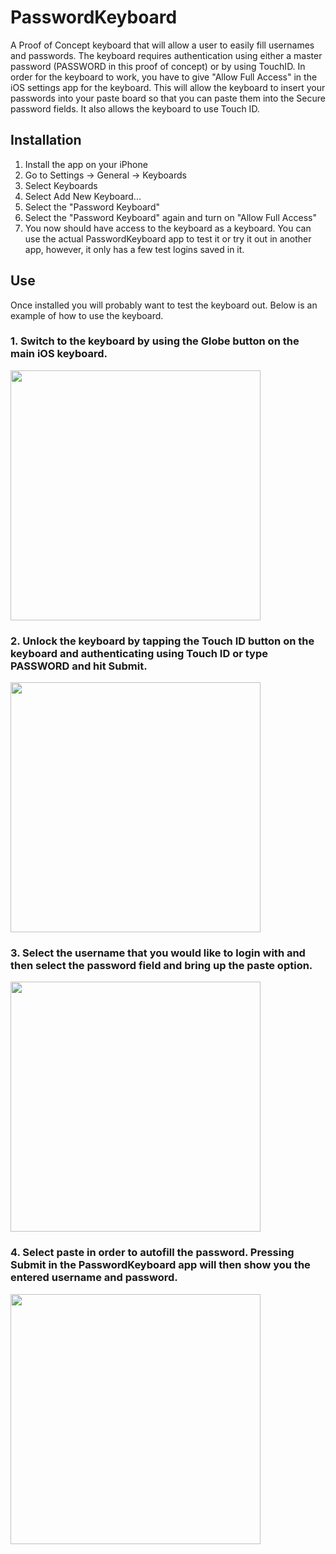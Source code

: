 # PasswordKeyboard
A Proof of Concept keyboard that will allow a user to easily fill usernames and passwords. The keyboard requires authentication using either a master password (PASSWORD in this proof of concept) or by using TouchID. In order for the keyboard to work, you have to give "Allow Full Access" in the iOS settings app for the keyboard. This will allow the keyboard to insert your passwords into your paste board so that you can paste them into the Secure password fields. It also allows the keyboard to use Touch ID.

## Installation
1. Install the app on your iPhone
2. Go to Settings -> General -> Keyboards
3. Select Keyboards
4. Select Add New Keyboard...
5. Select the "Password Keyboard"
6. Select the "Password Keyboard" again and turn on "Allow Full Access"
7. You now should have access to the keyboard as a keyboard. You can use the actual PasswordKeyboard app to test it or try it out in another app, however, it only has a few test logins saved in it.

## Use
Once installed you will probably want to test the keyboard out. Below is an example of how to use the keyboard.

### 1. Switch to the keyboard by using the Globe button on the main iOS keyboard.
<img src="https://cloud.githubusercontent.com/assets/20807983/20507995/75f80932-b02c-11e6-868d-ef3a4d64d73a.PNG" height=400px>


### 2. Unlock the keyboard by tapping the Touch ID button on the keyboard and authenticating using Touch ID or type PASSWORD and hit Submit.
<img src="https://cloud.githubusercontent.com/assets/20807983/20507992/73a7eb34-b02c-11e6-9625-ee6568c47ebe.PNG" height=400px>


### 3. Select the username that you would like to login with and then select the password field and bring up the paste option.
<img src="https://cloud.githubusercontent.com/assets/20807983/20507988/71c20c8c-b02c-11e6-8820-3fb58f26d089.PNG" height=400px>


### 4. Select paste in order to autofill the password. Pressing Submit in the PasswordKeyboard app will then show you the entered username and password.
<img src="https://cloud.githubusercontent.com/assets/20807983/20507983/6f9f6576-b02c-11e6-986a-d004bc99250e.PNG" height=400px>
